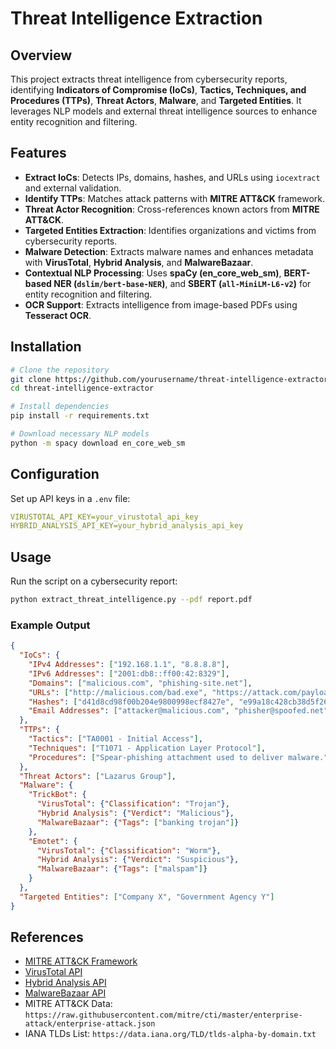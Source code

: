 # Threat Intelligence Extraction

## Overview
This project extracts threat intelligence from cybersecurity reports, identifying **Indicators of Compromise (IoCs)**, **Tactics, Techniques, and Procedures (TTPs)**, **Threat Actors**, **Malware**, and **Targeted Entities**. It leverages NLP models and external threat intelligence sources to enhance entity recognition and filtering.

## Features
- **Extract IoCs**: Detects IPs, domains, hashes, and URLs using `iocextract` and external validation.
- **Identify TTPs**: Matches attack patterns with **MITRE ATT&CK** framework.
- **Threat Actor Recognition**: Cross-references known actors from **MITRE ATT&CK**.
- **Targeted Entities Extraction**: Identifies organizations and victims from cybersecurity reports.
- **Malware Detection**: Extracts malware names and enhances metadata with **VirusTotal**, **Hybrid Analysis**, and **MalwareBazaar**.
- **Contextual NLP Processing**: Uses **spaCy (en_core_web_sm)**, **BERT-based NER (`dslim/bert-base-NER`)**, and **SBERT (`all-MiniLM-L6-v2`)** for entity recognition and filtering.
- **OCR Support**: Extracts intelligence from image-based PDFs using **Tesseract OCR**.

## Installation

```bash
# Clone the repository
git clone https://github.com/yourusername/threat-intelligence-extractor.git
cd threat-intelligence-extractor

# Install dependencies
pip install -r requirements.txt

# Download necessary NLP models
python -m spacy download en_core_web_sm
```

## Configuration
Set up API keys in a `.env` file:

```yaml
VIRUSTOTAL_API_KEY=your_virustotal_api_key
HYBRID_ANALYSIS_API_KEY=your_hybrid_analysis_api_key
```

## Usage
Run the script on a cybersecurity report:

```bash
python extract_threat_intelligence.py --pdf report.pdf
```

### Example Output
```json
{
  "IoCs": {
    "IPv4 Addresses": ["192.168.1.1", "8.8.8.8"],
    "IPv6 Addresses": ["2001:db8::ff00:42:8329"],
    "Domains": ["malicious.com", "phishing-site.net"],
    "URLs": ["http://malicious.com/bad.exe", "https://attack.com/payload"],
    "Hashes": ["d41d8cd98f00b204e9800998ecf8427e", "e99a18c428cb38d5f260853678922e03"],
    "Email Addresses": ["attacker@malicious.com", "phisher@spoofed.net"]
  },
  "TTPs": {
    "Tactics": ["TA0001 - Initial Access"],
    "Techniques": ["T1071 - Application Layer Protocol"],
    "Procedures": ["Spear-phishing attachment used to deliver malware."]
  },
  "Threat Actors": ["Lazarus Group"],
  "Malware": {
    "TrickBot": {
      "VirusTotal": {"Classification": "Trojan"},
      "Hybrid Analysis": {"Verdict": "Malicious"},
      "MalwareBazaar": {"Tags": ["banking trojan"]}
    },
    "Emotet": {
      "VirusTotal": {"Classification": "Worm"},
      "Hybrid Analysis": {"Verdict": "Suspicious"},
      "MalwareBazaar": {"Tags": ["malspam"]}
    }
  },
  "Targeted Entities": ["Company X", "Government Agency Y"]
}
```

## References
- [MITRE ATT&CK Framework](https://attack.mitre.org/)
- [VirusTotal API](https://www.virustotal.com/gui/home/upload)
- [Hybrid Analysis API](https://www.hybrid-analysis.com/)
- [MalwareBazaar API](https://bazaar.abuse.ch/)
- MITRE ATT&CK Data: `https://raw.githubusercontent.com/mitre/cti/master/enterprise-attack/enterprise-attack.json`
- IANA TLDs List: `https://data.iana.org/TLD/tlds-alpha-by-domain.txt`

